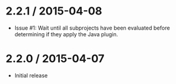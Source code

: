 2.2.1 / 2015-04-08
==================

* Issue #1: Wait until all subprojects have been evaluated before determining if they apply the Java plugin.

2.2.0 / 2015-04-07
==================

* Initial release